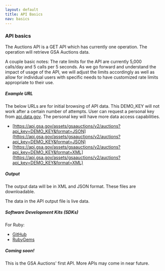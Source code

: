 ```yaml
---
layout: default
title: API Basics
nav: basics
---
```


### API basics

The Auctions API is a GET API which has currently one operation. The operation will retrieve GSA Auctions data.  

A couple basic notes: The rate limits for the API are currently 5,000 calls/day and 5 calls per 5 seconds. As we go forward and understand the impact of usage of the API, we will adjust the limits accordingly as well as allow for individual users with specific needs to have customized rate limits appropriate to their use.

##### Example URL

The below URLs are for initial browsing of API data. This DEMO_KEY will not work after a certain number of attempts. User can  request a personal key from [api.data.gov](https://api.data.gov/signup/). The personal key will have more data access capabilities.    

* [https://api.gsa.gov/assets/gsaauctions/v2/auctions?api_key=DEMO_KEY&format=JSON](https://api.gsa.gov/assets/gsaauctions/v2/auctions?api_key=DEMO_KEY&format=JSON)  
* [https://api.gsa.gov/assets/gsaauctions/v2/auctions?api_key=DEMO_KEY&format=XML](https://api.gsa.gov/assets/gsaauctions/v2/auctions?api_key=DEMO_KEY&format=XML)  

##### Output

The output data will be in XML and JSON format. These files are downloadable.

The data in the API output file is live data.  

##### Software Development Kits (SDKs)

For Ruby:  
* [GitHub](https://github.com/18F/gsa_auctions_gem)  
* [RubyGems](https://rubygems.org/gems/gsa_auctions)  

##### Coming soon! 

This is the GSA Auctions' first API. More APIs may come in near future.

<body id="basics"></body>

